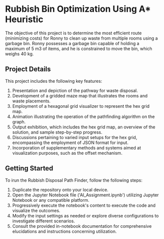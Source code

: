 # Rubbish Bin Optimization Using A* Heuristic 

The objective of this project is to determine the most efficient route (minimizing costs) for Ronny to clean up waste from multiple rooms using a garbage bin. Ronny possesses a garbage bin capable of holding a maximum of 5 m3 of items, and he is constrained to move the bin, which weighs 40 kg.


## Project Details

This project includes the following key features:

1. Presentation and depiction of the pathway for waste disposal.
2. Development of a gridded maze map that illustrates the rooms and waste placements.
3. Employment of a hexagonal grid visualizer to represent the hex grid map.
4. Animation illustrating the operation of the pathfinding algorithm on the graph.
5. Output exhibition, which includes the hex grid map, an overview of the solution, and sample step-by-step progress.
6. Discussions pertaining to varied input setups for the hex grid, encompassing the employment of JSON format for input.
7. Incorporation of supplementary methods and systems aimed at visualization purposes, such as the offset mechanism.

## Getting Started

To irun the Rubbish Disposal Path Finder, follow the following steps: 

1. Duplicate the repository onto your local device.
2. Open the Jupyter Notebook file ('AI_Assignment.ipynb') utilizing Jupyter Notebook or any compatible platform.
3. Progressively execute the notebook's content to execute the code and visualize the outcomes.
4. Modify the input settings as needed or explore diverse configurations to investigate different scenarios.
5. Consult the provided in-notebook documentation for comprehensive elucidations and instructions concerning utilization.

